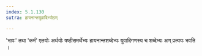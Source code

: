 ```yaml
---
index: 5.1.130
sutra: हायनान्तयुवादिभ्योऽण्

---
```

'भावः' तथा 'कर्म' एतयोः अर्थयोः षष्ठीसमर्थेभ्यः हायनान्तशब्देभ्यः युवादिगणस्य च शब्देभ्यः अण् प्रत्ययः भवति । 